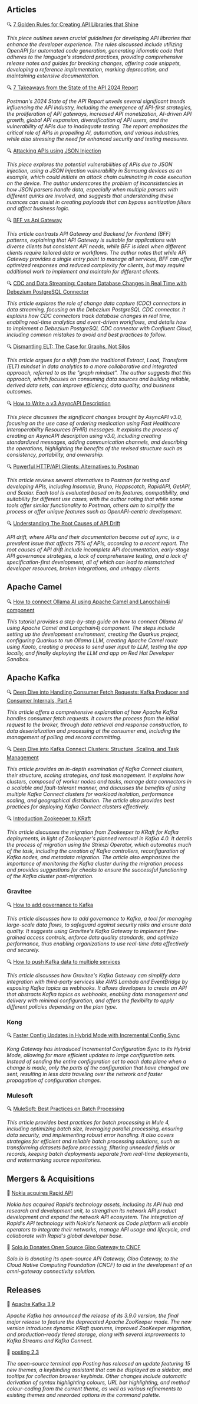 ## Articles

🔍 [7 Golden Rules for Creating API Libraries that Shine](https://beppecatanese.hashnode.dev/api-libraries-7-golden-rules)

_This piece outlines seven crucial guidelines for developing API libraries that enhance the developer experience. The rules discussed include utilizing OpenAPI for automated code generation, generating idiomatic code that adheres to the language's standard practices, providing comprehensive release notes and guides for breaking changes, offering code snippets, developing a reference implementation, marking deprecation, and maintaining extensive documentation._

🔍 [7 Takeaways from the State of the API 2024 Report](https://nordicapis.com/7-takeaways-from-the-state-of-the-api-2024-report/)

_Postman's 2024 State of the API Report unveils several significant trends influencing the API industry, including the emergence of API-first strategies, the proliferation of API gateways, increased API monetization, AI-driven API growth, global API expansion, diversification of API users, and the vulnerability of APIs due to inadequate testing. The report emphasizes the critical role of APIs in propelling AI, automation, and various industries, while also stressing the need for enhanced security and testing measures._

🔍 [Attacking APIs using JSON Injection](https://danaepp.com/attacking-apis-using-json-injection)

_This piece explores the potential vulnerabilities of APIs due to JSON injection, using a JSON injection vulnerability in Samsung devices as an example, which could initiate an attack chain culminating in code execution on the device. The author underscores the problem of inconsistencies in how JSON parsers handle data, especially when multiple parsers with different quirks are involved, and suggests that understanding these nuances can assist in creating payloads that can bypass sanitization filters and affect business logic._

🔍 [BFF vs Api Gateway](https://blog.stackademic.com/bff-vs-api-gateway-74f1c18af386)

_This article contrasts API Gateway and Backend for Frontend (BFF) patterns, explaining that API Gateway is suitable for applications with diverse clients but consistent API needs, while BFF is ideal when different clients require tailored data or workflows. The author notes that while API Gateway provides a single entry point to manage all services, BFF can offer optimized responses and reduced complexity for clients, but may require additional work to implement and maintain for different clients._

🔍 [CDC and Data Streaming: Capture Database Changes in Real Time with Debezium PostgreSQL Connector](https://www.confluent.io/blog/cdc-and-data-streaming-capture-database-changes-in-real-time-with-debezium/)

_This article explores the role of change data capture (CDC) connectors in data streaming, focusing on the Debezium PostgreSQL CDC connector. It explains how CDC connectors track database changes in real time, enabling real-time analytics and event-driven workflows, and details how to implement a Debezium PostgreSQL CDC connector with Confluent Cloud, including common mistakes to avoid and best practices to follow._

🔍 [Dismantling ELT: The Case for Graphs, Not Silos](https://jack-vanlightly.com/blog/2024/11/26/dismantling-elt-the-case-for-graphs-not-silos)

_This article argues for a shift from the traditional Extract, Load, Transform (ELT) mindset in data analytics to a more collaborative and integrated approach, referred to as the "graph mindset". The author suggests that this approach, which focuses on consuming data sources and building reliable, derived data sets, can improve efficiency, data quality, and business outcomes._

🔍 [How to Write a v3 AsyncAPI Description](https://nordicapis.com/how-to-write-a-v3-asyncapi-description/)

_This piece discusses the significant changes brought by AsyncAPI v3.0, focusing on the use case of ordering medication using Fast Healthcare Interoperability Resources (FHIR) messages. It explains the process of creating an AsyncAPI description using v3.0, including creating standardized messages, adding communication channels, and describing the operations, highlighting the benefits of the revised structure such as consistency, portability, and ownership._

🔍 [Powerful HTTP/API Clients: Alternatives to Postman](https://apisyouwonthate.com/blog/http-clients-alternatives-to-postman/)

_This article reviews several alternatives to Postman for testing and developing APIs, including Insomnia, Bruno, Hoppscotch, RapidAPI, GetAPI, and Scalar. Each tool is evaluated based on its features, compatibility, and suitability for different use cases, with the author noting that while some tools offer similar functionality to Postman, others aim to simplify the process or offer unique features such as OpenAPI-centric development._

🔍 [Understanding The Root Causes of API Drift](https://nordicapis.com/understanding-the-root-causes-of-api-drift/)

_API drift, where APIs and their documentation become out of sync, is a prevalent issue that affects 75% of APIs, according to a recent report. The root causes of API drift include incomplete API documentation, early-stage API governance strategies, a lack of comprehensive testing, and a lack of specification-first development, all of which can lead to mismatched developer resources, broken integrations, and unhappy clients._

## Apache Camel

🔍 [How to connect Ollama AI using Apache Camel and Langchain4j component](https://contenerizar.com/how-to-connect-ollama-ai-using-apache-camel-and-langchain4j-component)

_This tutorial provides a step-by-step guide on how to connect Ollama AI using Apache Camel and Langchain4j component. The steps include setting up the development environment, creating the Quarkus project, configuring Quarkus to run Ollama LLM, creating Apache Camel route using Kaoto, creating a process to send user input to LLM, testing the app locally, and finally deploying the LLM and app on Red Hat Developer Sandbox._

## Apache Kafka

🔍 [Deep Dive into Handling Consumer Fetch Requests: Kafka Producer and Consumer Internals, Part 4](https://www.confluent.io/blog/kafka-producer-and-consumer-internals-4-consumer-fetch-requests/)

_This article offers a comprehensive explanation of how Apache Kafka handles consumer fetch requests. It covers the process from the initial request to the broker, through data retrieval and response construction, to data deserialization and processing at the consumer end, including the management of polling and record committing._

🔍 [Deep Dive into Kafka Connect Clusters: Structure, Scaling, and Task Management](https://axual.com/blog/kafka-connect-clusters-structure-scaling-and-task-management)

_This article provides an in-depth examination of Kafka Connect clusters, their structure, scaling strategies, and task management. It explains how clusters, composed of worker nodes and tasks, manage data connectors in a scalable and fault-tolerant manner, and discusses the benefits of using multiple Kafka Connect clusters for workload isolation, performance scaling, and geographical distribution. The article also provides best practices for deploying Kafka Connect clusters effectively._

🔍 [Introduction Zookeeper to KRaft](https://axual.com/blog/introduction-zookeeper-to-kraft-migration)

_This article discusses the migration from Zookeeper to KRaft for Kafka deployments, in light of Zookeeper's planned removal in Kafka 4.0. It details the process of migration using the Strimzi Operator, which automates much of the task, including the creation of Kafka controllers, reconfiguration of Kafka nodes, and metadata migration. The article also emphasizes the importance of monitoring the Kafka cluster during the migration process and provides suggestions for checks to ensure the successful functioning of the Kafka cluster post-migration._

### Gravitee

🔍 [How to add governance to Kafka](https://www.gravitee.io/blog/how-to-add-governance-to-kafka)

_This article discusses how to add governance to Kafka, a tool for managing large-scale data flows, to safeguard against security risks and ensure data quality. It suggests using Gravitee's Kafka Gateway to implement fine-grained access controls, enforce data quality standards, and optimize performance, thus enabling organizations to use real-time data effectively and securely._

🔍 [How to push Kafka data to multiple services](https://www.gravitee.io/blog/how-to-push-kafka-data-to-multiple-services)

_This article discusses how Gravitee's Kafka Gateway can simplify data integration with third-party services like AWS Lambda and EventBridge by exposing Kafka topics as webhooks. It allows developers to create an API that abstracts Kafka topics as webhooks, enabling data management and delivery with minimal configuration, and offers the flexibility to apply different policies depending on the plan type._

### Kong

🔍 [Faster Config Updates in Hybrid Mode with Incremental Config Sync](https://konghq.com/blog/product-releases/incremental-config-sync-tech-preview)

_Kong Gateway has introduced Incremental Configuration Sync to its Hybrid Mode, allowing for more efficient updates to large configuration sets. Instead of sending the entire configuration set to each data plane when a change is made, only the parts of the configuration that have changed are sent, resulting in less data traveling over the network and faster propagation of configuration changes._

### Mulesoft

🔍 [MuleSoft: Best Practices on Batch Processing](https://medium.com/another-integration-blog/mulesoft-best-practices-on-batch-processing-de91f697607a)

_This article provides best practices for batch processing in Mule 4, including optimizing batch size, leveraging parallel processing, ensuring data security, and implementing robust error handling. It also covers strategies for efficient and reliable batch processing solutions, such as transforming datasets before processing, filtering unneeded fields or records, keeping batch deployments separate from real-time deployments, and watermarking source repositories._

## Mergers & Acquisitions

🤝 [Nokia acquires Rapid API](https://www.nokia.com/about-us/news/releases/2024/11/13/nokia-acquires-rapid-technology-and-rd-unit-to-strengthen-development-of-network-api-solutions-and-ecosystem/)

_Nokia has acquired Rapid’s technology assets, including its API hub and research and development unit, to strengthen its network API product development and expand the network API ecosystem. The integration of Rapid's API technology with Nokia's Network as Code platform will enable operators to integrate their networks, manage API usage and lifecycle, and collaborate with Rapid's global developer base._

🤝 [Solo.io Donates Open Source Gloo Gateway to CNCF](https://www.globenewswire.com/news-release/2024/11/14/2981444/0/en/Solo-io-Donates-Leading-Open-Source-API-Gateway-to-the-CNCF-to-Drive-Community-Innovation-and-Redefine-API-Management-with-Omni-Directional-Connectivity.html)

_Solo.io is donating its open-source API Gateway, Gloo Gateway, to the Cloud Native Computing Foundation (CNCF) to aid in the development of an omni-gateway connectivity solution._

## Releases

🚀 [Apache Kafka 3.9](https://kafka.apache.org/blog#apache_kafka_390_release_announcement)

_Apache Kafka has announced the release of its 3.9.0 version, the final major release to feature the deprecated Apache ZooKeeper mode. The new version introduces dynamic KRaft quorums, improved ZooKeeper migration, and production-ready tiered storage, along with several improvements to Kafka Streams and Kafka Connect._

🚀 [posting 2.3](https://github.com/darrenburns/posting/releases/tag/2.3.0)

_The open-source terminal app Posting has released an update featuring 15 new themes, a keybinding assistant that can be displayed as a sidebar, and tooltips for collection browser keybinds. Other changes include automatic derivation of syntax highlighting colours, URL bar highlighting, and method colour-coding from the current theme, as well as various refinements to existing themes and reworded options in the command palette._